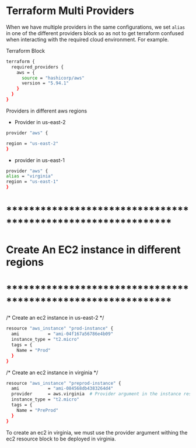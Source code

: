 # Terraform Multi Providers

When we have multiple providers in the same configurations, we set `alias` in one of the different providers block so as not to get terraform confused when interacting with the required cloud environment. For example.


Terraform Block

```bash
terraform {
  required_providers {
    aws = {
      source = "hashicorp/aws"
      version = "5.94.1"
    }
  }
}

```

Providers in different aws regions

- Provider in us-east-2

```bash
provider "aws" {

region = "us-east-2"
}
```
- provider in us-east-1

```bash
provider "aws" {
alias = "virginia"
region = "us-east-1"
}
```



# *************************************************************
#           Create An EC2 instance in different regions
# *************************************************************


/*
Create an ec2 instance in us-east-2 */

```bash
resource "aws_instance" "prod-instance" {
  ami           = "ami-04f167a56786e4b09"
  instance_type = "t2.micro"
  tags = {
    Name = "Prod"
  }
}
```


/*
Create an ec2 instance in virginia */

```bash
resource "aws_instance" "preprod-instance" {
  ami           = "ami-084568db4383264d4"
  provider      = aws.virginia  # Provider argument in the instance resource block
  instance_type = "t2.micro"
  tags = {
    Name = "PreProd"
  }
}
```

To create an ec2 in virginia, we must use the provider argument withing the ec2 resource block to be deployed in virginia. 